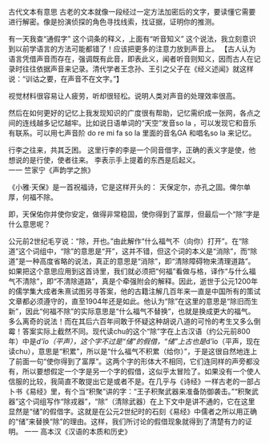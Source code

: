 古代文本有意思
古老的文本就像一段经过一定方法加密后的文字，要读懂它需要进行解密。像是扮演侦探的角色寻找线索，找证据，证明你的推测。

有一天我查“通假字” 这个词条的释义，上面有“听音知义” 这个说法，我立刻意识到以前学语言的方法可能都错了！应该把更多的注意力放到声音上。
【古人认为语言凭借声音而存在，强调既有此音，即表此义，闻者听音则知义，因而古人在记录时往往依据声音来记录。清代学者王念孙、王引之父子在《经义述闻》就这样说：“训诂之要，在声音不在文字。”】

视觉材料很容易让人疲劳，听却很轻松。说明人类对声音的处理效率很高。  

然后在如何更好的记忆上我发现知识的广度很有帮助，记忆需织成一张网，各点之间的连线越多记忆越牢。比如说日语单词的“天空”发音so la ，可以发现它和音乐有联系。可以用七声音阶 do re mi fa so la 里面的音名GA 和唱名so la 来记忆。  

行李之往来，共其乏困。
这里行李的李是一个同音借字，正确的表义字是使，他想说的是行使，使者往来。  李表示手上提着的东西是后起义。  
一一 竺家宁《声韵学之旅》

《小雅·天保》是一首祝福诗，它是这样开头的：
天保定尔，亦孔之固。俾尔单厚，何福不除。

即，天保佑你并使你安定，做得非常稳固，使你得到了富厚，但最后一个“除”字是什么意思呢？

公元前2世纪毛亨说：“除，开也。”由此解作“什么福气不（向你）打开”。在“除道”这个词组中，“除”的意思是“开”，这并不错，但这个词的本义是“消除”，而“除道”是一种高度省略的说法，真正的意思是“消除”，即“清除障碍物来清理道路”。如果把这个意思应用到这首诗里，我们就必须把“何福”看做与格，译作“与什么福气不清除”，即“不清除道路”，真是个牵强附会的解释。因此，逝世于公元1200年的儒学集大成者朱熹试图另寻答案，他的古籍注解几百年来一直是中国所有的策试文章都必须遵守的，直至1904年还是如此。他认为“除”在这里的意思是“除旧而生新”，因此“何福不除”的实际意思是“什么福气不替换”，也就是换成更大的福气。多么离奇的说法！而在其后六百年间敢于怀疑这种胡说八道的可怜的考生又多么倒霉！答案实际上截然不同。现代读chu的这个“除”字在上古汉语（约公元前800年）中是*d'ĭo（平声），这个字不过是“储”的假借，“储”上古也是*d'ĭo（平声，现在读chu），意思是“积累”，所以是“什么福气不积累（给你）”，于是这很自然地连上了前面一句“使你得到了富厚”。这两个字的形体大不相同，它们连同样的声旁都没有，所以要想假定一个字是另一个字的假借，这似乎太冒险了。如果没有一个使人信服的比较，我简直不敢提出它是或者不是。在几乎与《诗经》一样古老的一部占卜书《易经》里，有个当“积聚”讲的字：“王子积聚武器来准备防御袭击。”“积聚武器”这个词组写作“除戎器”，“除”（清除武器）在上下文中是讲不通的，它在这里显然是“储”的假借字。这就是在公元2世纪时的石刻《易经》中儒者之所以用正确的“储”来替换“除”的理由。这样，我们所讨论的假借现象就得到了清楚有力的证明。
一一 高本汉《汉语的本质和历史》




